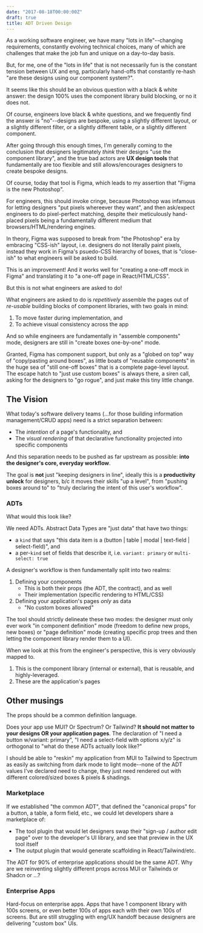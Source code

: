 ```yaml
---
date: "2017-08-18T00:00:00Z"
draft: true
title: ADT Driven Design
---
```


As a working software engineer, we have many "lots in life"--changing requirements, constantly evolving technical choices, many of which are challenges that make the job fun and unique on a day-to-day basis.

But, for me, one of the "lots in life" that is not necessarily fun is the constant tension between UX and eng, particularly hand-offs that constantly re-hash "are these designs using our component system?".

It seems like this should be an obvious question with a black & white answer: the design 100% uses the component library build blocking, or no it does not.

Of course, engineers love black & white questions, and we frequently find the answer is "no"--designs are bespoke, using a slightly different layout, or a slightly different filter, or a slightly different table, or a slightly different component.

After going through this enough times, I'm generally coming to the conclusion that designers legitimately *think* their designs "use the component library", and the true bad actors are **UX design tools** that fundamentally are too flexible and still allows/encourages designers to create bespoke designs.

Of course, today that tool is Figma, which leads to my assertion that "Figma is the new Photoshop".

For engineers, this should invoke cringe, because Photoshop was infamous for letting designers "put pixels whereever they want", and then ask/expect engineers to do pixel-perfect matching, despite their meticulously hand-placed pixels being a fundamentally different medium that browsers/HTML/rendering engines.

In theory, Figma was supposed to break from "the Photoshop" era by embracing "CSS-ish" layout, i.e. designers do not literally paint pixels, instead they work in Figma's psuedo-CSS hierarchy of boxes, that is "close-ish" to what engineers will be asked to build.

This is an improvement! And it works well for "creating a one-off mock in Figma" and translating it to "a one-off page in React/HTML/CSS".

But this is not what engineers are asked to do!

What engineers are asked to do is *repetitively* assemble the pages out of *re-usable* building blocks of component libraries, with two goals in mind:

1. To move faster during implementation, and
2. To achieve visual consistency across the app

And so while engineers are fundamentally in "assemble components" mode, designers are still in "create boxes one-by-one" mode.

Granted, Figma has component support, but only as a "globed on top" way of "copy/pasting around boxes", as little boats of "reusable components" in the huge sea of "still one-off boxes" that is a complete page-level layout. The escape hatch to "just use custom boxes" is always there, a siren call, asking for the designers to "go rogue", and just make this tiny little change.

## The Vision

What today's software delivery teams (...for those building information management/CRUD apps) need is a strict separation between:

* The *intention* of a page's functionality, and
* The *visual rendering* of that declarative functionality projected into specific components

And this separation needs to be pushed as far upstream as possible: **into the designer's core, everyday workflow**.

The goal is **not** just "keeping designers in line", ideally this is a **productivity unlock** for designers, b/c it moves their skills "up a level", from "pushing boxes around to" to "truly declaring the intent of this user's workflow".

### ADTs

What would this look like?

We need ADTs. Abstract Data Types are "just data" that have two things:

* a `kind` that says "this data item is a (button | table | modal | text-field | select-field)", and
* a per-`kind` set of fields that describe it, i.e. `variant: primary` or `multi-select: true`

A designer's workflow is then fundamentally split into two realms:

1. Defining your components
   - This is both their props (the ADT, the contract), and as well
   - Their implementation (specific rendering to HTML/CSS)
2. Defining your application's pages *only* as data
   - "No custom boxes allowed"

The tool should strictly delineate these two modes: the designer must only ever work "in component definition" mode (freedom to define new props, new boxes) or "page definition" mode (creating specific prop trees and then letting the component library render them to a UI).

When we look at this from the engineer's perspective, this is very obviously mapped to.

1. This is the component library (internal or external), that is reusable, and highly-leveraged.
2. These are the application's pages

## Other musings

The props should be a common definition language.

Does your app use MUI? Or Spectrum? Or Tailwind? **It should not matter to your designs OR your application pages**. The declaration of "I need a button w/variant: primary", "I need a select-field with options x/y/z" is orthogonal to "what do these ADTs actually look like?"

I should be able to "reskin" my application from MUI to Tailwind to Spectrum as easily as switching from dark mode to light mode--none of the ADT values I've declared need to change, they just need rendered out with different colored/sized boxes & pixels & shadings.

### Marketplace

If we established "the common ADT", that defined the "canonical props" for a button, a table, a form field, etc., we could let developers share a marketplace of:

- The tool plugin that would let designers swap their "sign-up / author edit page" over to the developer's UI library, and see that preview in the UX tool itself
- The output plugin that would generate scaffolding in React/Tailwind/etc.

The ADT for 90% of enterprise applications should be the same ADT. Why are we reinventing slightly different props across MUI or Tailwinds or Shadcn or ...? 

### Enterprise Apps

Hard-focus on enterprise apps. Apps that have 1 component library with 100s screens, or even better 100s of apps each with their own 100s of screens. But are still struggling with eng/UX handoff because designers are delivering "custom box" UIs.




